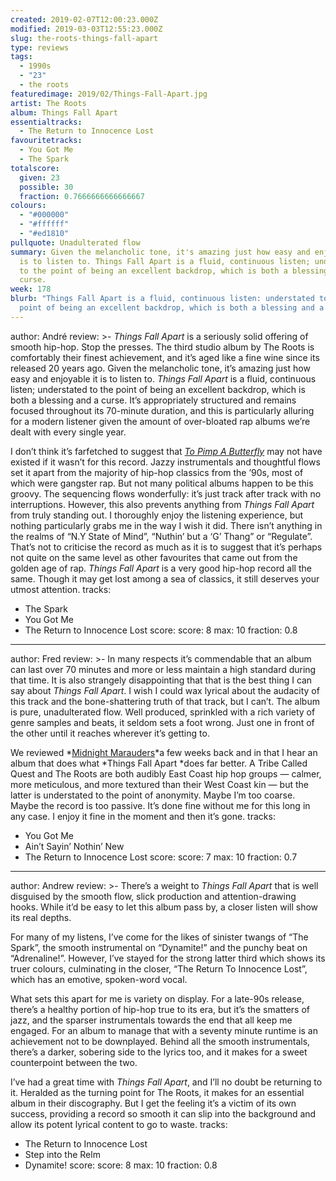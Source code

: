 ```yaml
---
created: 2019-02-07T12:00:23.000Z
modified: 2019-03-03T12:55:23.000Z
slug: the-roots-things-fall-apart
type: reviews
tags:
  - 1990s
  - "23"
  - the roots
featuredimage: 2019/02/Things-Fall-Apart.jpg
artist: The Roots
album: Things Fall Apart
essentialtracks:
  - The Return to Innocence Lost
favouritetracks:
  - You Got Me
  - The Spark
totalscore:
  given: 23
  possible: 30
  fraction: 0.7666666666666667
colours:
  - "#000000"
  - "#ffffff"
  - "#ed1810"
pullquote: Unadulterated flow
summary: Given the melancholic tone, it's amazing just how easy and enjoyable it
  is to listen to. Things Fall Apart is a fluid, continuous listen; understated
  to the point of being an excellent backdrop, which is both a blessing and a
  curse.
week: 178
blurb: "Things Fall Apart is a fluid, continuous listen: understated to the
  point of being an excellent backdrop, which is both a blessing and a curse."
---
```

author: André
review: >-
  *Things Fall Apart* is a seriously solid offering of smooth hip-hop. Stop the
  presses. The third studio album by The Roots is comfortably their finest
  achievement, and it’s aged like a fine wine since its released 20 years ago.
  Given the melancholic tone, it’s amazing just how easy and enjoyable it is to
  listen to. *Things Fall Apart* is a fluid, continuous listen; understated to
  the point of being an excellent backdrop, which is both a blessing and a
  curse. It’s appropriately structured and remains focused throughout its
  70-minute duration, and this is particularly alluring for a modern listener
  given the amount of over-bloated rap albums we’re dealt with every single
  year.

  I don’t think it’s farfetched to suggest that [*To Pimp A Butterfly*](<https://audioxide.com/reviews/kendrick-lamar-to-pimp-a-butterfly/>) may not have existed if it wasn’t for this record. Jazzy instrumentals and thoughtful flows set it apart from the majority of hip-hop classics from the ’90s, most of which were gangster rap. But not many political albums happen to be this groovy. The sequencing flows wonderfully: it’s just track after track with no interruptions. However, this also prevents anything from *Things Fall Apart* from truly standing out. I thoroughly enjoy the listening experience, but nothing particularly grabs me in the way I wish it did. There isn’t anything in the realms of “N.Y State of Mind”, “Nuthin’ but a ‘G’ Thang” or “Regulate”. That’s not to criticise the record as much as it is to suggest that it’s perhaps not quite on the same level as other favourites that came out from the golden age of rap. *Things Fall Apart* is a very good hip-hop record all the same. Though it may get lost among a sea of classics, it still deserves your utmost attention.
tracks:
  - The Spark
  - ­­You Got Me
  - ­­The Return to Innocence Lost
score:
  score: 8
  max: 10
  fraction: 0.8
---
author: Fred
review: >-
  In many respects it’s commendable that an album can last over 70 minutes and
  more or less maintain a high standard during that time. It is also strangely
  disappointing that that is the best thing I can say about *Things Fall Apart*.
  I wish I could wax lyrical about the audacity of this track and the
  bone-shattering truth of that track, but I can’t. The album is pure,
  unadulterated flow. Well produced, sprinkled with a rich variety of genre
  samples and beats, it seldom sets a foot wrong. Just one in front of the other
  until it reaches wherever it’s getting to.

  We reviewed *[Midnight Marauders](<https://audioxide.com/reviews/a-tribe-called-quest-midnight-marauders/>)*a few weeks back and in that I hear an album that does what *Things Fall Apart *does far better. A Tribe Called Quest and The Roots are both audibly East Coast hip hop groups — calmer, more meticulous, and more textured than their West Coast kin — but the latter is understated to the point of anonymity. Maybe I’m too coarse. Maybe the record is too passive. It’s done fine without me for this long in any case. I enjoy it fine in the moment and then it’s gone.
tracks:
  - You Got Me
  - ­­Ain’t Sayin’ Nothin’ New
  - ­­The Return to Innocence Lost
score:
  score: 7
  max: 10
  fraction: 0.7
---
author: Andrew
review: >-
  There’s a weight to *Things Fall Apart* that is well disguised by the smooth
  flow, slick production and attention-drawing hooks. While it’d be easy to let
  this album pass by, a closer listen will show its real depths.

  For many of my listens, I’ve come for the likes of sinister twangs of “The Spark”, the smooth instrumental on “Dynamite!” and the punchy beat on “Adrenaline!”. However, I’ve stayed for the strong latter third which shows its truer colours, culminating in the closer, “The Return To Innocence Lost”, which has an emotive, spoken-word vocal.

  What sets this apart for me is variety on display. For a late-90s release, there’s a healthy portion of hip-hop true to its era, but it’s the smatters of jazz, and the sparser instrumentals towards the end that all keep me engaged. For an album to manage that with a seventy minute runtime is an achievement not to be downplayed. Behind all the smooth instrumentals, there’s a darker, sobering side to the lyrics too, and it makes for a sweet counterpoint between the two.

  I’ve had a great time with *Things Fall Apart*, and I’ll no doubt be returning to it. Heralded as the turning point for The Roots, it makes for an essential album in their discography. But I get the feeling it’s a victim of its own success, providing a record so smooth it can slip into the background and allow its potent lyrical content to go to waste.
tracks:
  - The Return to Innocence Lost
  - ­­Step into the Relm
  - ­­Dynamite!
score:
  score: 8
  max: 10
  fraction: 0.8
